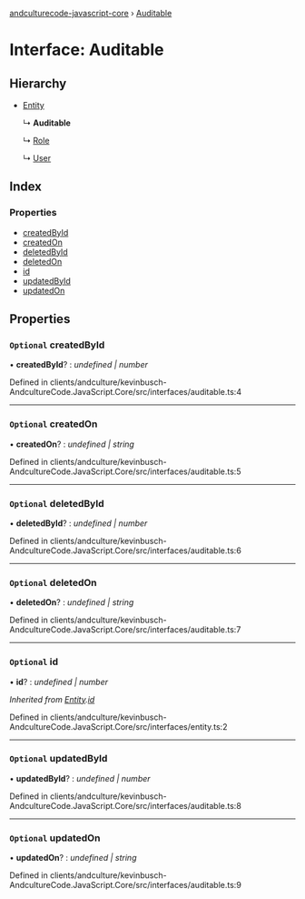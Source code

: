 [andculturecode-javascript-core](../README.md) › [Auditable](auditable.md)

# Interface: Auditable

## Hierarchy

* [Entity](entity.md)

  ↳ **Auditable**

  ↳ [Role](role.md)

  ↳ [User](user.md)

## Index

### Properties

* [createdById](auditable.md#optional-createdbyid)
* [createdOn](auditable.md#optional-createdon)
* [deletedById](auditable.md#optional-deletedbyid)
* [deletedOn](auditable.md#optional-deletedon)
* [id](auditable.md#optional-id)
* [updatedById](auditable.md#optional-updatedbyid)
* [updatedOn](auditable.md#optional-updatedon)

## Properties

### `Optional` createdById

• **createdById**? : *undefined | number*

Defined in clients/andculture/kevinbusch-AndcultureCode.JavaScript.Core/src/interfaces/auditable.ts:4

___

### `Optional` createdOn

• **createdOn**? : *undefined | string*

Defined in clients/andculture/kevinbusch-AndcultureCode.JavaScript.Core/src/interfaces/auditable.ts:5

___

### `Optional` deletedById

• **deletedById**? : *undefined | number*

Defined in clients/andculture/kevinbusch-AndcultureCode.JavaScript.Core/src/interfaces/auditable.ts:6

___

### `Optional` deletedOn

• **deletedOn**? : *undefined | string*

Defined in clients/andculture/kevinbusch-AndcultureCode.JavaScript.Core/src/interfaces/auditable.ts:7

___

### `Optional` id

• **id**? : *undefined | number*

*Inherited from [Entity](entity.md).[id](entity.md#optional-id)*

Defined in clients/andculture/kevinbusch-AndcultureCode.JavaScript.Core/src/interfaces/entity.ts:2

___

### `Optional` updatedById

• **updatedById**? : *undefined | number*

Defined in clients/andculture/kevinbusch-AndcultureCode.JavaScript.Core/src/interfaces/auditable.ts:8

___

### `Optional` updatedOn

• **updatedOn**? : *undefined | string*

Defined in clients/andculture/kevinbusch-AndcultureCode.JavaScript.Core/src/interfaces/auditable.ts:9
